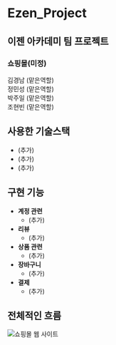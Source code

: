 # Ezen_Project
## 이젠 아카데미 팀 프로젝트
### 쇼핑몰(미정)
김경남 (맡은역할)<br/>
정민성 (맡은역할)<br/>
박주일 (맡은역할)<br/>
조현빈 (맡은역할)<br/>
## 사용한 기술스택
* (추가)
* (추가)
* (추가)
## 구현 기능
* **계정 관련**
  * (추가)
* **리뷰**
  * (추가)
* **상품 관련**
  * (추가)
* **장바구니**
  * (추가)
* **결제**
  * (추가)
## 전체적인 흐름
![쇼핑몰 웹 사이트](https://user-images.githubusercontent.com/117875530/209609656-da1edb1e-705f-4d50-bf78-f582721c3c54.jpeg)
